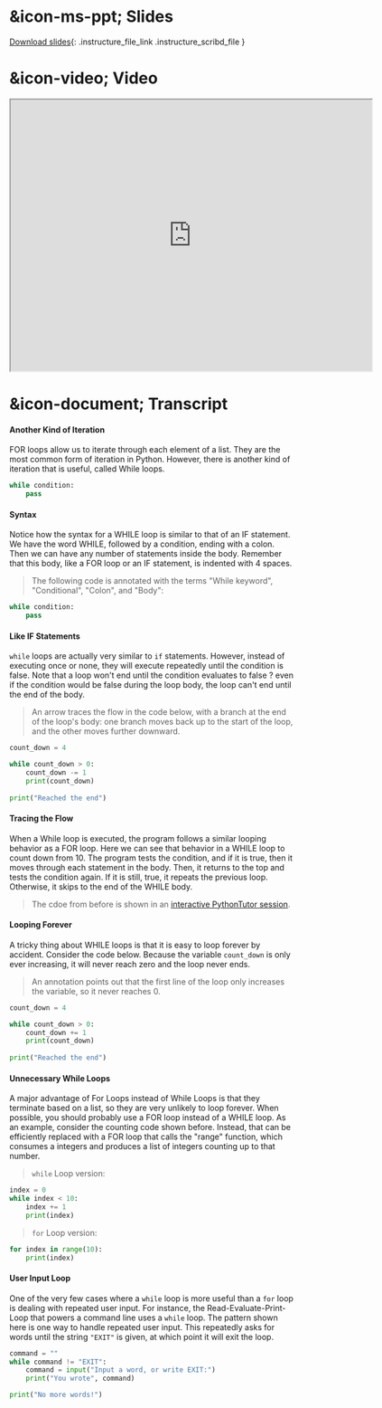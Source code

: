 # &icon-ms-ppt; Slides

[Download slides](https://udel.instructure.com/files/75846873/download){: .instructure_file_link .instructure_scribd_file }

# &icon-video; Video

<iframe style="width: 640px; height: 480px;" width="300" height="150" allowfullscreen="allowfullscreen" webkitallowfullscreen="webkitallowfullscreen" mozallowfullscreen="mozallowfullscreen"
title="Introduction.pdf"
src="https://www.youtube.com/embed/YEJr-vIpLP4?feature=oembed&amp;rel=0" 
></iframe>

# &icon-document; Transcript

#### Another Kind of Iteration

FOR loops allow us to iterate through each element of a list.
They are the most common form of iteration in Python.
However, there is another kind of iteration that is useful, called While loops.

```python
while condition:
    pass
```

#### Syntax
Notice how the syntax for a WHILE loop is similar to that of an IF statement.
We have the word WHILE, followed by a condition, ending with a colon.
Then we can have any number of statements inside the body.
Remember that this body, like a FOR loop or an IF statement, is indented with 4 spaces.

> The following code is annotated with the terms "While keyword", "Conditional", "Colon", and "Body":

```python
while condition:
    pass
```

#### Like IF Statements

`while` loops are actually very similar to `if` statements.
However, instead of executing once or none, they will execute repeatedly until the condition is false.
Note that a loop won't end until the condition evaluates to false ? even if the condition would be false during the loop body, the loop can't end until the end of the body.


> An arrow traces the flow in the code below, with a branch at the end of the loop's body: one branch moves back up to the start of the loop, and the other moves further downward.

```python
count_down = 4

while count_down > 0:
    count_down -= 1
    print(count_down)
    
print("Reached the end")
```

#### Tracing the Flow

When a While loop is executed, the program follows a similar looping behavior as a FOR loop.
Here we can see that behavior in a WHILE loop to count down from 10.
The program tests the condition, and if it is true, then it moves through each statement in the body.
Then, it returns to the top and tests the condition again.
If it is still, true, it repeats the previous loop. Otherwise, it skips to the end of the WHILE body.

> The cdoe from before is shown in an [interactive PythonTutor session](http://www.pythontutor.com/visualize.html#code=count_down%20%3D%204%0A%0Awhile%20count_down%20%3E%200%3A%0A%20%20%20%20count_down%20-%3D%201%0A%20%20%20%20print%28count_down%29%0A%20%20%20%20%0Aprint%28%22Reached%20the%20end%22%29&cumulative=false&curInstr=15&heapPrimitives=false&mode=display&origin=opt-frontend.js&py=3&rawInputLstJSON=%5B%5D&textReferences=false).

#### Looping Forever

A tricky thing about WHILE loops is that it is easy to loop forever by accident.
Consider the code below.
Because the variable `count_down` is only ever increasing, it will never reach zero and the loop never ends.

> An annotation points out that the first line of the loop only increases the variable, so it never reaches 0.

```python
count_down = 4

while count_down > 0:
    count_down += 1
    print(count_down)
    
print("Reached the end")
```

#### Unnecessary While Loops

A major advantage of For Loops instead of While Loops is that they terminate based on a list, so they are very unlikely to loop forever.
When possible, you should probably use a FOR loop instead of a WHILE loop.
As an example, consider the counting code shown before.
Instead, that can be efficiently replaced with a FOR loop that calls the "range" function, which consumes a integers and produces a list of integers counting up to that number.

> `while` Loop version:

```python
index = 0
while index < 10:
    index += 1
    print(index)
```

> `for` Loop version:

```python
for index in range(10):
    print(index)
```

#### User Input Loop

One of the very few cases where a `while` loop is more useful than a `for` loop is dealing with repeated user input.
For instance, the Read-Evaluate-Print-Loop that powers a command line uses a `while` loop.
The pattern shown here is one way to handle repeated user input.
This repeatedly asks for words until the string `"EXIT"` is given, at which point it will exit the loop.


```python
command = ""
while command != "EXIT":
    command = input("Input a word, or write EXIT:")
    print("You wrote", command)

print("No more words!")
```

